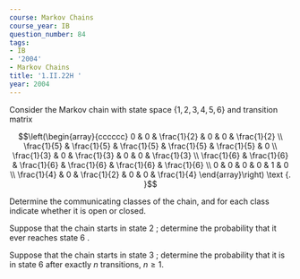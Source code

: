 ```yaml
---
course: Markov Chains
course_year: IB
question_number: 84
tags:
- IB
- '2004'
- Markov Chains
title: '1.II.22H '
year: 2004
---
```



Consider the Markov chain with state space $\{1,2,3,4,5,6\}$ and transition matrix

$$\left(\begin{array}{cccccc}
0 & 0 & \frac{1}{2} & 0 & 0 & \frac{1}{2} \\
\frac{1}{5} & \frac{1}{5} & \frac{1}{5} & \frac{1}{5} & \frac{1}{5} & 0 \\
\frac{1}{3} & 0 & \frac{1}{3} & 0 & 0 & \frac{1}{3} \\
\frac{1}{6} & \frac{1}{6} & \frac{1}{6} & \frac{1}{6} & \frac{1}{6} & \frac{1}{6} \\
0 & 0 & 0 & 0 & 1 & 0 \\
\frac{1}{4} & 0 & \frac{1}{2} & 0 & 0 & \frac{1}{4}
\end{array}\right) \text {. }$$

Determine the communicating classes of the chain, and for each class indicate whether it is open or closed.

Suppose that the chain starts in state 2 ; determine the probability that it ever reaches state 6 .

Suppose that the chain starts in state 3 ; determine the probability that it is in state 6 after exactly $n$ transitions, $n \geqslant 1$.